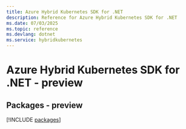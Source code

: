 ```yaml
---
title: Azure Hybrid Kubernetes SDK for .NET
description: Reference for Azure Hybrid Kubernetes SDK for .NET
ms.date: 07/03/2025
ms.topic: reference
ms.devlang: dotnet
ms.service: hybridkubernetes
---
```

# Azure Hybrid Kubernetes SDK for .NET - preview
## Packages - preview
[!INCLUDE [packages](hybrid-kubernetes-index.md)]